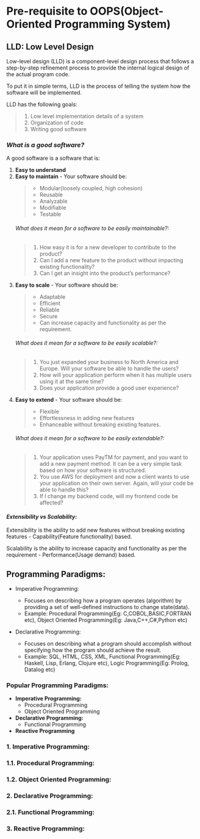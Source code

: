# Pre-requisite to OOPS(Object-Oriented Programming System)
## LLD: Low Level Design
Low-level design (LLD) is a component-level design process that follows a step-by-step refinement process to provide the internal logical design of the actual program code.

To put it in simple terms, LLD is the process of telling the system how the software will be implemented.

LLD has the following goals:
> 1. Low level implementation details of a system
> 2. Organization of code
> 3. Writing good software

### *What is a good software?*
A good software is a software that is:
1. **Easy to understand** 
2. **Easy to maintain** - Your software should be:
   > - Modular(loosely coupled, high cohesion)
   > - Reusable
   > - Analyzable
   > - Modifiable
   > - Testable
   ###### What does it mean for a software to be easily maintainable?:
    > 1. How easy it is for a new developer to contribute to the product?
    > 2. Can I add a new feature to the product without impacting existing functionality?
    > 3. Can I get an insight into the product’s performance?
3. **Easy to scale** - Your software should be:
   > - Adaptable
   > - Efficient
   > - Reliable
   > - Secure
   > - Can increase capacity and functionality as per the requirement.
   ###### What does it mean for a software to be easily scalable?:
    > 1. You just expanded your business to North America and Europe. Will your software be able to handle the users?
    > 2. How will your application perform when it has multiple users using it at the same time?
    > 3. Does your application provide a good user experience?
4. **Easy to extend** - Your software should be:
   > - Flexible
   > - Effortlessness in adding new features
   > - Enhanceable without breaking existing features. 
   ###### What does it mean for a software to be easily extendable?:
    > 1. Your application uses PayTM for payment, and you want to add a new payment method. It can be a very simple task based on how your software is structured.
    > 2. You use AWS for deployment and now a client wants to use your application on their own server. Again, will your code be able to handle this?
    > 3. If I change my backend code, will my frontend code be affected?

#### *Extensibility vs Scalability:*
Extensibility is the ability to add new features without breaking existing features - Capability(Feature functionality) based.

Scalability is the ability to increase capacity and functionality as per the requirement - Performance(Usage demand) based.

## Programming Paradigms:
- Imperative Programming: 
  - Focuses on describing how a program operates (algorithm) by providing a set of well-defined instructions to change state(data).
  - Example: Procedural Programming(Eg: C,COBOL,BASIC,FORTRAN etc), Object Oriented Programming(Eg: Java,C++,C#,Python etc)

- Declarative Programming:
  - Focuses on describing what a program should accomplish without specifying how the program should achieve the result.
  - Example: SQL, HTML, CSS, XML, Functional Programming(Eg: Haskell, Lisp, Erlang, Clojure etc), Logic Programming(Eg: Prolog, Datalog etc)

### Popular Programming Paradigms:
- **Imperative Programming:**
  - Procedural Programming
  - Object Oriented Programming
- **Declarative Programming:**
  - Functional Programming
- **Reactive Programming**

### 1. Imperative Programming:


### 1.1. Procedural Programming:


### 1.2. Object Oriented Programming:


### 2. Declarative Programming:


### 2.1. Functional Programming:


### 3. Reactive Programming:

